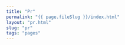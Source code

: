 ```yaml
---
title: "Pr"
permalink: "{{ page.fileSlug }}/index.html"
layout: "pr.html"
slug: "pr"
tags: "pages"
---
```



